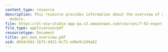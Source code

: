 ```yaml
---
content_type: resource
description: This resource provides information about the overview of microbial genetics
  module.
file: https://ol-ocw-studio-app-qa.s3.amazonaws.com/courses/7-02-experimental-biology-communication-spring-2005/db5dc9421b72d4216c71e86e9c2d4a62_gen_mod_overview.pdf
file_type: application/pdf
resourcetype: Document
title: gen_mod_overview.pdf
uid: db5dc942-1b72-d421-6c71-e86e9c2d4a62
---
```

